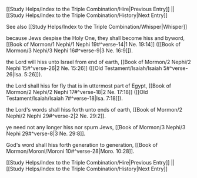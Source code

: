 [[Study Helps/Index to the Triple Combination/Hire|Previous Entry]]  ||  [[Study Helps/Index to the Triple Combination/History|Next Entry]]

 See also [[Study Helps/Index to the Triple Combination/Whisper|Whisper]]

 because Jews despise the Holy One, they shall become hiss and byword, [[Book of Mormon/1 Nephi/1 Nephi 19#^verse-14|1 Ne. 19:14]] ([[Book of Mormon/3 Nephi/3 Nephi 16#^verse-9|3 Ne. 16:9]]).

 the Lord will hiss unto Israel from end of earth, [[Book of Mormon/2 Nephi/2 Nephi 15#^verse-26|2 Ne. 15:26]] ([[Old Testament/Isaiah/Isaiah 5#^verse-26|Isa. 5:26]]).

 the Lord shall hiss for fly that is in uttermost part of Egypt, [[Book of Mormon/2 Nephi/2 Nephi 17#^verse-18|2 Ne. 17:18]] ([[Old Testament/Isaiah/Isaiah 7#^verse-18|Isa. 7:18]]).

 the Lord's words shall hiss forth unto ends of earth, [[Book of Mormon/2 Nephi/2 Nephi 29#^verse-2|2 Ne. 29:2]].

 ye need not any longer hiss nor spurn Jews, [[Book of Mormon/3 Nephi/3 Nephi 29#^verse-8|3 Ne. 29:8]].

 God's word shall hiss forth generation to generation, [[Book of Mormon/Moroni/Moroni 10#^verse-28|Moro. 10:28]].

[[Study Helps/Index to the Triple Combination/Hire|Previous Entry]]  ||  [[Study Helps/Index to the Triple Combination/History|Next Entry]]